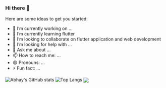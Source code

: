 ### Hi there 👋

Here are some ideas to get you started:

- 🔭 I’m currently working on ...
- 🌱 I’m currently learning flutter
- 👯 I’m looking to collaborate on flutter application and web development
- 🤔 I’m looking for help with ...
- 💬 Ask me about ...
- 📫 How to reach me: ...
- 😄 Pronouns: ...
- ⚡ Fun fact: ...


![Abhay's GitHub stats](https://github-readme-stats.vercel.app/api?username=abhaygt03&theme=radical)
![Top Langs](https://github-readme-stats.vercel.app/api/top-langs/?username=abhaygt03&theme=radical&layout=compact)
<a href="https://github.com/abhaygt03/github-readme-stats">
  <img align="center" src="https://github-readme-stats.vercel.app/api/pin/?username=anuraghazra&repo=github-readme-stats" />
</a>
